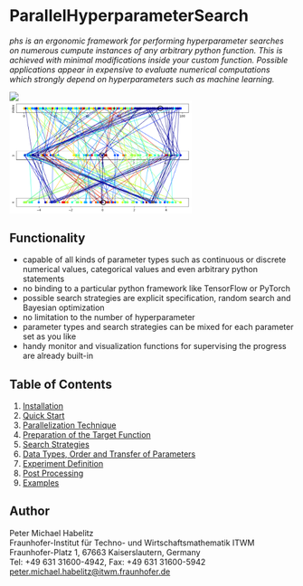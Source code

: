 # ParallelHyperparameterSearch

*phs is an ergonomic framework for performing hyperparameter searches on numerous cumpute instances of any arbitrary python function. This is achieved with minimal modifications inside your custom function. Possible applications appear in expensive to evaluate numerical computations which strongly depend on hyperparameters such as machine learning.*

<img src="./docs/start_page_images/plot_xyr_post_contour.gif" align="left" width=200/>
<img src="./docs/start_page_images/parameter_combination_post.png" align="center" width=322/>

## Functionality
+ capable of all kinds of parameter types such as continuous or discrete numerical values, categorical values and even arbitrary python statements
+ no binding to a particular python framework like TensorFlow or PyTorch
+ possible search strategies are explicit specification, random search and Bayesian optimization
+ no limitation to the number of hyperparameter
+ parameter types and search strategies can be mixed for each parameter set as you like
+ handy monitor and visualization functions for supervising the progress are already built-in


## Table of Contents
1. [Installation](./docs/installation.md)
2. [Quick Start](./docs/quick_start.md)
3. [Parallelization Technique](./docs/parallelization_technique.md)
4. [Preparation of the Target Function](./docs/preparation_of_the_target_function.md)
5. [Search Strategies](./docs/search_strategies.md)
6. [Data Types, Order and Transfer of Parameters](./docs/data_types_order_transfer.md)
7. [Experiment Definition](./docs/experiment_definition.md)
8. [Post Processing](./docs/post_processing.md)
9. [Examples](./examples/README.md)



[1]: http://docs.dask.org/en/latest/index.html "DASK"
[2]: https://en.wikipedia.org/wiki/Griewank_function "Griewank"
[3]: http://www.open-carme.org "Carme"

## Author

Peter Michael Habelitz  
Fraunhofer-Institut für Techno- und Wirtschaftsmathematik ITWM  
Fraunhofer-Platz 1, 67663 Kaiserslautern, Germany  
Tel: +49 631 31600-4942, Fax: +49 631 31600-5942  
<peter.michael.habelitz@itwm.fraunhofer.de>
